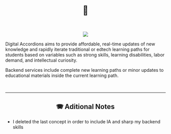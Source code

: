 <h1 align="center">📝 </h1>

<br/>

<p align="center">
  <img src="https://github.com/opensourceducation/Digital-Accordions/actions/workflows/unit_integration_tests.yml/badge.svg">
</p>

Digital Accordions aims to provide affordable, real-time updates of new knowledge and rapidly iterate traditional or edtech learning paths for students based on variables such as strong skills, learning disabilities, labor demand, and intellectual curiosity. 

Backend services include complete new learning paths or minor updates to educational materials inside the current learning path.  

<br/>
<hr/>

<h2 align=center> 🪗 Aditional Notes </h2>
 
- I deleted the last concept in order to include IA and sharp my backend skills

